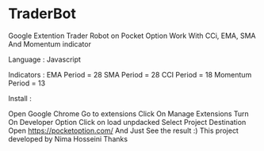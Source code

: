 # TraderBot
Google Extention Trader Robot on Pocket Option Work With CCi, EMA, SMA And Momentum indicator

Language : Javascript

Indicators : EMA Period = 28 SMA Period = 28 CCI Period = 18 Momentum Period = 13

Install :

Open Google Chrome
Go to extensions
Click On Manage Extensions
Turn On Developer Option
Click on load unpdacked
Select Project Destination
Open https://pocketoption.com/
And Just See the result :)
This project developed by Nima Hosseini Thanks
